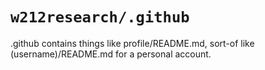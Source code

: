 # `w212research/.github`
.github contains things like profile/README.md, sort-of like (username)/README.md for a personal account.
